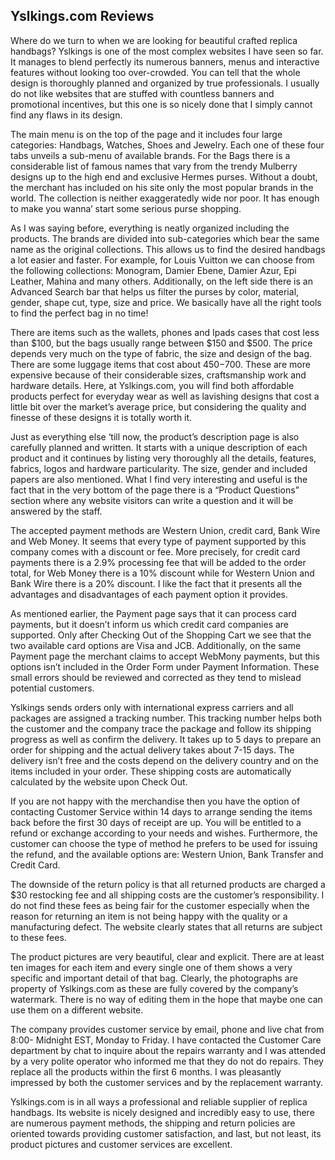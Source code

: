 ## Yslkings.com Reviews

Where do we turn to when we are looking for beautiful crafted replica handbags? Yslkings is one of the most complex websites I have seen so far. It manages to blend perfectly its numerous banners, menus and interactive features without looking too over-crowded. You can tell that the whole design is thoroughly planned and organized by true professionals. I usually do not like websites that are stuffed with countless banners and promotional incentives, but this one is so nicely done that I simply cannot find any flaws in its design.

The main menu is on the top of the page and it includes four large categories: Handbags, Watches, Shoes and Jewelry. Each one of these four tabs unveils a sub-menu of available brands. For the Bags there is a considerable list of famous names that vary from the trendy Mulberry designs up to the high end and exclusive Hermes purses.  Without a doubt, the merchant has included on his site only the most popular brands in the world. The collection is neither exaggeratedly wide nor poor. It has enough to make you wanna’ start some serious purse shopping.

As I was saying before, everything is neatly organized including the products. The brands are divided into sub-categories which bear the same name as the original collections. This allows us to find the desired handbags a lot easier and faster.  For example, for Louis Vuitton we can choose from the following collections: Monogram, Damier Ebene, Damier Azur, Epi Leather, Mahina and many others. Additionally, on the left side there is an Advanced Search bar that helps us filter the purses by color, material, gender, shape cut, type, size and price. We basically have all the right tools to find the perfect bag in no time!

There are items such as the wallets, phones and Ipads cases that cost less than $100, but the bags usually range between $150 and $500. The price depends very much on the type of fabric, the size and design of the bag. There are some luggage items that cost about $450-$700. These are more expensive because of their considerable sizes, craftsmanship work and hardware details. Here, at Yslkings.com, you will find both affordable products perfect for everyday wear as well as lavishing designs that cost a little bit over the market’s average price, but considering the quality and finesse of these designs it is totally worth it.

Just as everything else ‘till now, the product’s description page is also carefully planned and written. It starts with a unique description of each product and it continues by listing very thoroughly all the details, features, fabrics, logos and hardware particularity. The size, gender and included papers are also mentioned. What I find very interesting and useful is the fact that in the very bottom of the page there is a “Product Questions” section where any website visitors can write a question and it will be answered by the staff.

The accepted payment methods are Western Union, credit card, Bank Wire and Web Money. It seems that every type of payment supported by this company comes with a discount or fee. More precisely, for credit card payments there is a 2.9% processing fee that will be added to the order total, for Web Money there is a 10% discount while for Western Union and Bank Wire there is a 20% discount. I like the fact that it presents all the advantages and disadvantages of each payment option it provides.

As mentioned earlier, the Payment page says that it can process card payments, but it doesn’t inform us which credit card companies are supported.  Only after Checking Out of the Shopping Cart we see that the two available card options are Visa and JCB. Additionally, on the same Payment page the merchant claims to accept WebMony payments, but this options isn’t included in the Order Form under Payment Information. These small errors should be reviewed and corrected as they tend to mislead potential customers.

Yslkings sends orders only with international express carriers and all packages are assigned a tracking number. This tracking number helps both the customer and the company  trace the package and follow its shipping progress as well as confirm the delivery.  It takes up to 5 days to prepare an order for shipping and the actual delivery takes about 7-15 days. The delivery isn’t free and the costs depend on the delivery country and on the items included in your order. These shipping costs are automatically calculated by the website upon Check Out.

If you are not happy with the merchandise then you have the option of contacting Customer Service within 14 days to arrange sending the items back before the first 30 days of receipt are up. You will be entitled to a refund or exchange according to your needs and wishes. Furthermore, the customer can choose the type of method he prefers to be used for issuing the refund, and the available options are: Western Union, Bank Transfer and Credit Card.

The downside of the return policy is that all returned products are charged a $30 restocking fee and all shipping costs are the customer’s responsibility. I do not find these fees as being fair for the customer especially when the reason for returning an item is not being happy with the quality or a manufacturing defect. The website clearly states that all returns are subject to these fees.

The product pictures are very beautiful, clear and explicit. There are at least ten images for each item and every single one of them shows a very specific and important detail of that bag. Clearly, the photographs are property of Yslkings.com as these are fully covered by the company’s watermark. There is no way of editing them in the hope that maybe one can use them on a different website.

The company provides customer service by email, phone and live chat from 8:00- Midnight EST, Monday to Friday. I have contacted the Customer Care department by chat to inquire about the repairs warranty and I was attended by a very polite operator who informed me that they do not do repairs. They replace all the products within the first 6 months. I was pleasantly impressed by both the customer services and by the replacement warranty.

Yslkings.com is in all ways a professional and reliable supplier of replica handbags. Its website is nicely designed and incredibly easy to use, there are numerous payment methods, the shipping and return policies are oriented towards providing customer satisfaction, and last, but not least, its product pictures and customer services are excellent.
